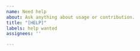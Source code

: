 ```yaml
---
name: Need help
about: Ask anything about usage or contribution.
title: "[HELP]"
labels: help wanted
assignees: ''

---
```


<!-- Feel free to fill all the informations you find useful -->
